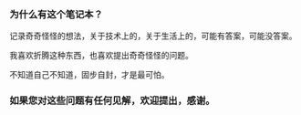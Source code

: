 
### 为什么有这个笔记本？

记录奇奇怪怪的想法，关于技术上的，关于生活上的，可能有答案，可能没答案。

我喜欢折腾这种东西，也喜欢提出奇奇怪怪的问题。

不知道自己不知道，固步自封，才是最可怕。

### 如果您对这些问题有任何见解，欢迎提出，感谢。

